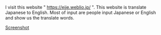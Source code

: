 I visit this website " https://ejje.weblio.jp/ ". This website is translate Japanese to English.
Most of input are people input Japanese or English and show us the translate words.

[Screenshot](MART341-WebDesign\assignment-07\images\screenshots.png)   
